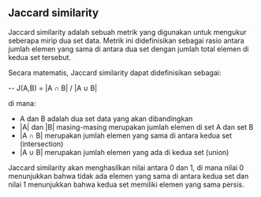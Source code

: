 ## Jaccard similarity

Jaccard similarity adalah sebuah metrik yang digunakan untuk mengukur seberapa mirip dua set data. Metrik ini didefinisikan sebagai rasio antara jumlah elemen yang sama di antara dua set dengan jumlah total elemen di kedua set tersebut.

Secara matematis, Jaccard similarity dapat didefinisikan sebagai:

-- J(A,B) = |A ∩ B| / |A ∪ B|

di mana:

- A dan B adalah dua set data yang akan dibandingkan
- |A| dan |B| masing-masing merupakan jumlah elemen di set A dan set B
- |A ∩ B| merupakan jumlah elemen yang sama di antara kedua set (intersection)
- |A ∪ B| merupakan jumlah elemen yang ada di kedua set (union)

Jaccard similarity akan menghasilkan nilai antara 0 dan 1, di mana nilai 0 menunjukkan bahwa tidak ada elemen yang sama di antara kedua set dan nilai 1 menunjukkan bahwa kedua set memiliki elemen yang sama persis.
